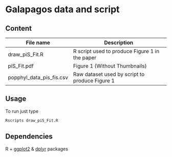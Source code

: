# Galapagos data and script

## Content

| File name                 | Description                                     |
|---------------------------|-------------------------------------------------|
| draw_piS_Fit.R            | R script used to produce Figure 1 in the paper  |
| piS_Fit.pdf               | Figure 1 (Without Thumbnails)                   |
| popphyl_data_pis_fis.csv  | Raw dataset used by script to produce Figure 1    |


## Usage

To run just type
``` bash
Rscripts draw_piS_Fit.R
```

## Dependencies

R + [ggplot2](https://cran.r-project.org/web/packages/ggplot2/index.html) & [dplyr](https://cran.r-project.org/web/packages/dplyr/index.html) packages 
